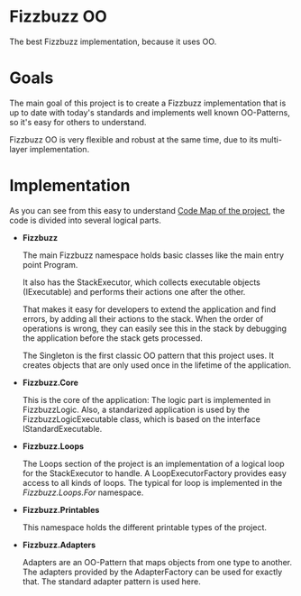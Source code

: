 # Fizzbuzz OO
The best Fizzbuzz implementation, because it uses OO.

# Goals
The main goal of this project is to create a Fizzbuzz implementation that is up to date with today's standards and implements well known OO-Patterns, so it's easy for others to understand.

Fizzbuzz OO is very flexible and robust at the same time, due to its multi-layer implementation.

# Implementation

As you can see from this easy to understand [Code Map of the project](http://i.imgur.com/ebj8369.png), the code is divided into several logical parts.

* **Fizzbuzz**

	The main Fizzbuzz namespace holds basic classes like the main entry point Program.
	
	It also has the StackExecutor, which collects executable objects (IExecutable) and performs their actions one after the other.
	
	That makes it easy for developers to extend the application and find errors, by adding all their actions to the stack. When the order of operations is wrong, they can easily see this in the stack by debugging the application before the stack gets processed.
	
	The Singleton is the first classic OO pattern that this project uses. It creates objects that are only used once in the lifetime of the application.

* **Fizzbuzz.Core**

	This is the core of the application: The logic part is implemented in FizzbuzzLogic.
	Also, a standarized application is used by the FizzbuzzLogicExecutable class, which is based on the interface IStandardExecutable.
	
* **Fizzbuzz.Loops**

	The Loops section of the project is an implementation of a logical loop for the StackExecutor to handle.
	A LoopExecutorFactory provides easy access to all kinds of loops.
	The typical for loop is implemented in the *Fizzbuzz.Loops.For* namespace.

* **Fizzbuzz.Printables**

	This namespace holds the different printable types of the project.
	
* **Fizzbuzz.Adapters**

	Adapters are an OO-Pattern that maps objects from one type to another.
	The adapters provided by the AdapterFactory can be used for exactly that.
	The standard adapter pattern is used here.
	
